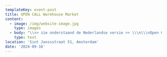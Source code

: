 ```yaml
---
templateKey: event-post
title: OPEN CALL Warehouse Market
content:
  - image: /img/website-image.jpg
    type: images
  - body: "\\>> zie onderstaand de Nederlandse versie >> \\\n\\\nOpen Call: Warehouse Market in collaboration with bring your own book\_\n\n\\***\\*[**Apply here**](https://docs.google.com/forms/d/e/1FAIpQLSc3oYrlWcCeH2fJTM6W8hybkt8wqxlBjeBISjKRJ1778DgeAg/viewform)\\*\\***\n\n\LWe are excited to invite you to participate in the Warehouse Market, a three-day event from 25-27 October in Amsterdam that offers a place for local makers, designers & publishers to share their self-made garments and fashion- or textile related publications, and exchange knowledge about fashion, clothes and textiles in context.\n\nThe Warehouse market is an open and inclusive event,\_free from selection processes. We welcome all Netherlands-based creators, from students and amateur makers to\_professional designers (individuals and collectives) of all ages, backgrounds and nationalities, with a special encouragement\_to individuals with BIPOC identities, to apply.\_\L\L\n\nSigning up for the Warehouse Market means you will be able to\_showcase your self-made garments or fashion publications. We\_will be selling your work for you. Although we take a one-time participation fee, all sales income goes back to you.\_\n\nIn addition, the market will serve as a reflective exchange. Both makers and visitors are invited to answer questions about the items, offering insight into the values, stories, and processes\_behind each work as well as shared tendencies.\L\n\n\n\nPractical guidelines -\_How to Participate:\n\n\\-\_If\_you are based in the Netherlands and make garments or fashion- or textile related publications, you can apply.\_\n\n\\- You can showcase up to three unique self-made garments or\_fashion publications (and bring up to a maximum of five copies per item).\n\n\\- All income goes back to you.\n\n\\- 10 euro participation fee.\n\n\\-\_Apply through our online form. All applications must be\_submitted by Monday\_30th September 2024.\_(Please note\_that because of limited space\_we might close the application\_form earlier.)\n\n\\- Each participant is asked to answer questions about the value and processes behind\_items through the online form. This information will be used in\_the curation of the items in the space.\n\n\\- You will need to bring your items to the location (11th, 12th, 18th or 19th of October) and\_pick them up afterward (1st or 2nd of November). No mail deliveries.\n\n\\-\_Provide a Paypal link for the direct payment of your items. (See online form)\n\nTo participate or get more information, please\_refer to\_the\_registration form [**here**](https://docs.google.com/forms/d/e/1FAIpQLSc3oYrlWcCeH2fJTM6W8hybkt8wqxlBjeBISjKRJ1778DgeAg/viewform?usp=sharing)**.**\_\LFor more information, contact us at\_thisiswarehousemarket@gmail.com\n\nWe are looking forward to seeing your work and meeting you!\n\n\LLocation: \LWarehouse, Sint Jansstraat 51, \L Amsterdam\L\L\n\nThe market is supported by Creative Industries Fund NL and\_AFK.\n\n\n\n\\>>>\n\nOpen Oproep: Warehouse Market in samenwerking met bring your own book\_\n\n\\***\\*[**Meld je hier aan**](https://docs.google.com/forms/d/e/1FAIpQLSc3oYrlWcCeH2fJTM6W8hybkt8wqxlBjeBISjKRJ1778DgeAg/viewform)\\*\\***\n\nWe nodigen je uit om deel te nemen aan de Warehouse Market, een driedaags evenement van 25 tot 27 oktober in Amsterdam voor lokale makers, ontwerpers en boekmakers om zelfgemaakte kledingstukken en publicaties te delen en kennis uit te wisselen over mode, kleding en textiel.\n\nDe Warehouse Market is een open en inclusief evenement, vrij van selectieprocessen. We nodigen alle, in Nederland gevestigde makers uit, van studenten en amateur-ontwerpers tot professionele ontwerpers (individuen en collectieven) van alle leeftijden, achtergronden en nationaliteiten, met een speciale aanmoediging voor individuen met een BIPOC-identiteit, om zich aan te melden.\n\nAls je je aanmeldt voor de Warehouse Market, kun je je zelfgemaakte kledingstukken of mode publicaties laten zien. Wij verkopen je werk voor je. We vragen een kleine deelnemersbijdrage, maar alle verkoopopbrengsten gaan naar jou. \n\nDaarnaast zal de markt dienen als reflectieve uitwisseling. Zowel makers als bezoekers worden uitgenodigd om vragen te beantwoorden over de items. De antwoorden geven inzicht in de (gedeelde) waarden, verhalen en processen achter de items.\n\n\n\nPraktische richtlijnen - Hoe deel te nemen:\n\n\\- Je kunt je aanmelden als je in Nederland woont en kleding, mode- of textiel gerelateerde publicaties maakt.\n\n\\- Je kan maximaal drie zelfgemaakte kledingstukken of mode publicaties aanleveren (waarvan je maximaal vijf kopieën’ kan meenemen)\n\n\\- Alle inkomsten van verkochte artikelen zijn voor jou.\n\n\\- 10 euro deelnamekosten.\n\n\\- Meld je aan via ons online formulier. Alle aanmeldingen moeten uiterlijk maandag 30 september 2024 worden ingediend. (Houd er rekening mee dat we alleen complete formulieren accepteren en dat we het aanvraagformulier vanwege de beperkte ruimte mogelijk eerder kunnen sluiten.)\n\n\\- Elke deelnemer wordt gevraagd vragen te beantwoorden over de waarde en het maakproces achter de artikelen via het online formulier. Deze informatie wordt gebruikt bij het presenteren van de artikelen in de ruimte.\n\n\\- De artikelen graag naar de locatie brengen (11, 12, 18 of 19 of oktober) en na de markt weer ophalen (1 of 2 november). Postbezorging is niet mogelijk.\_\n\n\\- Verstrek een Paypal link voor de directe betaling van je artikelen.\n\nVoor deelname of meer informatie, raadpleeg het registratieformulier ***\\*[**hier\\*\\*](https://docs.google.com/forms/d/e/1FAIpQLSc3oYrlWcCeH2fJTM6W8hybkt8wqxlBjeBISjKRJ1778DgeAg/viewform).\n\nVoor meer informatie kan je contact met ons opnemen via thisiswarehousemarket@gmail.com\n\nWe kijken ernaar uit om je werk te zien en je te ontmoeten!\L\n\nLocatie: \LWarehouse, Sint Jansstraat 51, \LAmsterdam\\\n\\\n\L\LDe Warehouse Market wordt mogelijk gemaakt door het Stimuleringsfonds en\_AFK."
    type: text
location: 'Sint Janssstraat 51, Amsterdam'
date: '2024-09-16'
---
```


